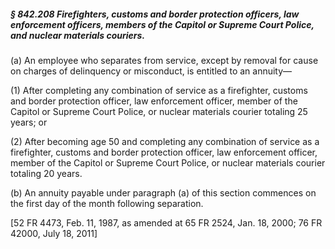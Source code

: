 ##### § 842.208 Firefighters, customs and border protection officers, law enforcement officers, members of the Capitol or Supreme Court Police, and nuclear materials couriers. #####

(a) An employee who separates from service, except by removal for cause on charges of delinquency or misconduct, is entitled to an annuity—

(1) After completing any combination of service as a firefighter, customs and border protection officer, law enforcement officer, member of the Capitol or Supreme Court Police, or nuclear materials courier totaling 25 years; or

(2) After becoming age 50 and completing any combination of service as a firefighter, customs and border protection officer, law enforcement officer, member of the Capitol or Supreme Court Police, or nuclear materials courier totaling 20 years.

(b) An annuity payable under paragraph (a) of this section commences on the first day of the month following separation.

[52 FR 4473, Feb. 11, 1987, as amended at 65 FR 2524, Jan. 18, 2000; 76 FR 42000, July 18, 2011]
